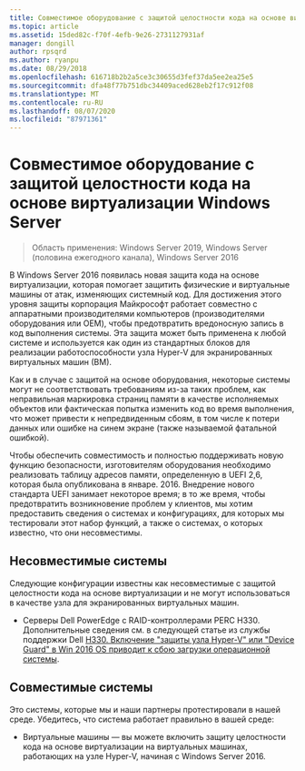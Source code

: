 ```yaml
---
title: Совместимое оборудование с защитой целостности кода на основе виртуализации Windows Server
ms.topic: article
ms.assetid: 15ded82c-f70f-4efb-9e26-2731127931af
manager: dongill
author: rpsqrd
ms.author: ryanpu
ms.date: 08/29/2018
ms.openlocfilehash: 616718b2b2a5ce3c30655d3fef37da5ee2ea25e5
ms.sourcegitcommit: dfa48f77b751dbc34409aced628eb2f17c912f08
ms.translationtype: MT
ms.contentlocale: ru-RU
ms.lasthandoff: 08/07/2020
ms.locfileid: "87971361"
---
```

# <a name="compatible-hardware-with-windows-server-virtualization-based-protection-of-code-integrity"></a>Совместимое оборудование с защитой целостности кода на основе виртуализации Windows Server

>Область применения: Windows Server 2019, Windows Server (половина ежегодного канала), Windows Server 2016

В Windows Server 2016 появилась новая защита кода на основе виртуализации, которая помогает защитить физические и виртуальные машины от атак, изменяющих системный код.
Для достижения этого уровня защиты корпорация Майкрософт работает совместно с аппаратными производителями компьютеров (производителями оборудования или OEM), чтобы предотвратить вредоносную запись в код выполнения системы.
Эта защита может быть применена к любой системе и используется как один из стандартных блоков для реализации работоспособности узла Hyper-V для экранированных виртуальных машин (ВМ).

Как и в случае с защитой на основе оборудования, некоторые системы могут не соответствовать требованиям из-за таких проблем, как неправильная маркировка страниц памяти в качестве исполняемых объектов или фактическая попытка изменить код во время выполнения, что может привести к непредвиденным сбоям, в том числе к потери данных или ошибке на синем экране (также называемой фатальной ошибкой).

Чтобы обеспечить совместимость и полностью поддерживать новую функцию безопасности, изготовителям оборудования необходимо реализовать таблицу адресов памяти, определенную в UEFI 2,6, которая была опубликована в январе. 2016.
Внедрение нового стандарта UEFI занимает некоторое время; в то же время, чтобы предотвратить возникновение проблем у клиентов, мы хотим предоставить сведения о системах и конфигурациях, для которых мы тестировали этот набор функций, а также о системах, о которых известно, что они несовместимы.

## <a name="non-compatible-systems"></a>Несовместимые системы

Следующие конфигурации известны как несовместимые с защитой целостности кода на основе виртуализации и не могут использоваться в качестве узла для экранированных виртуальных машин.

- Серверы Dell PowerEdge с RAID-контроллерами PERC H330. Дополнительные сведения см. в следующей статье из службы поддержки Dell [H330. Включение "защиты узла Hyper-V" или "Device Guard" в Win 2016 OS приводит к сбою загрузки операционной системы](http://www.dell.com/Support/Article/us/en/19/QNA44045).


## <a name="compatible-systems"></a>Совместимые системы

Это системы, которые мы и наши партнеры протестировали в нашей среде.
Убедитесь, что система работает правильно в вашей среде:

- Виртуальные машины — вы можете включить защиту целостности кода на основе виртуализации на виртуальных машинах, работающих на узле Hyper-V, начиная с Windows Server 2016.



